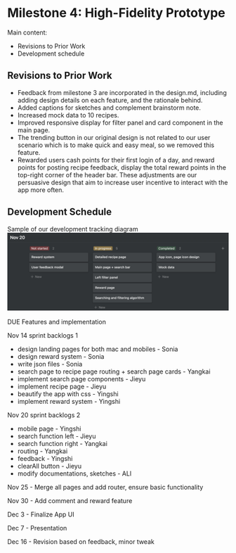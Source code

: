 # Milestone 4: High-Fidelity Prototype

Main content:

- Revisions to Prior Work
- Development schedule

## Revisions to Prior Work

- Feedback from milestone 3 are incorporated in the design.md, including adding design details on each feature, and the rationale behind.
- Added captions for sketches and complement brainstorm note.
- Increased mock data to 10 recipes.
- Improved responsive display for filter panel and card component in the main page.
- The trending button in our original design is not related to our user scenario which is to make quick and easy meal, so we removed this feature.
- Rewarded users cash points for their first login of a day, and reward points for posting recipe feedback, display the total reward points in the top-right corner of the header bar. These adjustments are our persuasive design that aim to increase user incentive to interact with the app more often.

## Development Schedule

Sample of our development tracking diagram![dev-track](dev-tracking.png)

DUE Features and implementation

Nov 14 sprint backlogs 1

- design landing pages for both mac and mobiles - Sonia
- design reward system - Sonia
- write json files - Sonia
- search page to recipe page routing + search page cards - Yangkai
- implement search page components - Jieyu
- implement recipe page - Jieyu
- beautify the app with css - Yingshi
- implement reward system - Yingshi

Nov 20 sprint backlogs 2

- mobile page - Yingshi
- search function left - Jieyu
- search function right - Yangkai
- routing - Yangkai
- feedback - Yingshi
- clearAll button - Jieyu
- modify documentations, sketches - ALl

Nov 25 - Merge all pages and add router, ensure basic functionality

Nov 30 - Add comment and reward feature

Dec 3 - Finalize App UI

Dec 7 - Presentation

Dec 16 - Revision based on feedback, minor tweak
